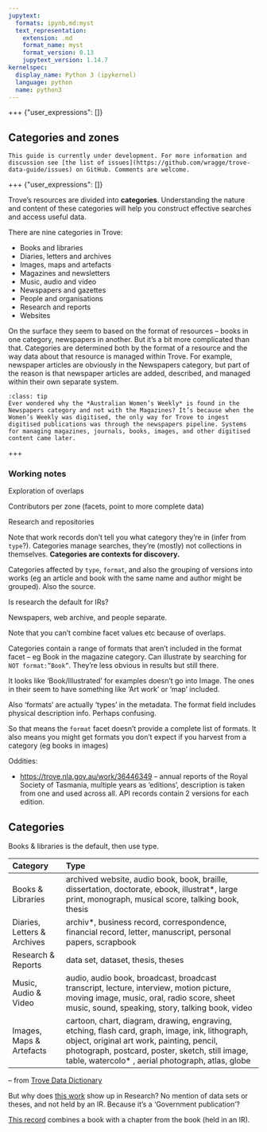 ```yaml
---
jupytext:
  formats: ipynb,md:myst
  text_representation:
    extension: .md
    format_name: myst
    format_version: 0.13
    jupytext_version: 1.14.7
kernelspec:
  display_name: Python 3 (ipykernel)
  language: python
  name: python3
---
```


+++ {"user_expressions": []}

## Categories and zones

```{attention}
This guide is currently under development. For more information and discussion see [the list of issues](https://github.com/wragge/trove-data-guide/issues) on GitHub. Comments are welcome.
```

+++ {"user_expressions": []}

Trove’s resources are divided into **categories**. Understanding the nature and content of these categories will help you construct effective searches and access useful data.

There are nine categories in Trove:

- Books and libraries
- Diaries, letters and archives
- Images, maps and artefacts
- Magazines and newsletters
- Music, audio and video
- Newspapers and gazettes
- People and organisations
- Research and reports
- Websites

On the surface they seem to based on the format of resources – books in one category, newspapers in another. But it’s a bit more complicated than that. Categories are determined both by the format of a resource and the way data about that resource is managed within Trove. For example, newspaper articles are obviously in the Newspapers category, but part of the reason is that newspaper articles are added, described, and managed within their own separate system.

```{admonition} The mysterious case of the Australian Women's Weekly
:class: tip
Ever wondered why the *Australian Women’s Weekly* is found in the Newspapers category and not with the Magazines? It’s because when the Women’s Weekly was digitised, the only way for Trove to ingest digitised publications was through the newspapers pipeline. Systems for managing magazines, journals, books, images, and other digitised content came later. 
```

+++

### Working notes

Exploration of overlaps

Contributors per zone (facets, point to more complete data)

Research and repositories

Note that work records don’t tell you what category they’re in (infer from `type`?). Categories manage searches, they’re (mostly) not collections in themselves. **Categories are contexts for discovery.** 

Categories affected by `type`, `format`, and also the grouping of versions into works (eg an article and book with the same name and author might be grouped). Also the source.

Is research the default for IRs?

Newspapers, web archive, and people separate.

Note that you can’t combine facet values etc because of overlaps.

Categories contain a range of formats that aren’t included in the format facet – eg Book in the magazine category. Can illustrate by searching for `NOT format:”Book”`. They’re less obvious in results but still there.

It looks like ‘Book/Illustrated’ for examples doesn’t go into Image. The ones in their seem to have something like ‘Art work’ or ‘map’ included.

Also ‘formats’ are actually ‘types’ in the metadata. The format field includes physical description info. Perhaps confusing.

So that means the `format` facet doesn’t provide a complete list of formats. It also means you might get formats you don’t expect if you harvest from a category (eg books in images)

Oddities:

- https://trove.nla.gov.au/work/36446349 – annual reports of the Royal Society of Tasmania, multiple years as ‘editions’, description is taken from one and used across all. API records contain 2 versions for each edition. 





## Categories

Books & libraries is the default, then use type.

| Category                    | Type                                                         |
| :-------------------------- | :----------------------------------------------------------- |
| Books & Libraries           | archived website, audio book, book, braille, dissertation,  doctorate, ebook, illustrat*, large print, monograph, musical score,  talking book, thesis |
| Diaries, Letters & Archives | archiv*, business record, correspondence, financial record, letter, manuscript, personal papers, scrapbook |
| Research & Reports          | data set, dataset, thesis, theses                            |
| Music, Audio & Video        | audio, audio book, broadcast, broadcast transcript, lecture,  interview, motion picture, moving image, music, oral, radio score, sheet music, sound, speaking, story, talking book, video |
| Images, Maps & Artefacts    | cartoon, chart, diagram, drawing, engraving, etching, flash card,  graph, image, ink, lithograph, object, original art work, painting,  pencil, photograph, postcard, poster, sketch, still image, table,  watercolo* , aerial photograph, atlas, globe |

– from [Trove Data Dictionary](https://trove.nla.gov.au/partners/partner-services/contribute/trove-data-dictionary)  



But why does [this work](https://troveconsole.herokuapp.com/v3/?url=https%3A%2F%2Fapi.trove.nla.gov.au%2Fv3%2Fwork%2F9439997%3Freclevel%3Dfull%26include%3Dworkversions%2Choldings) show up in Research? No mention of data sets or theses, and not held by an IR. Because it’s a ‘Government publication’?

[This record](https://troveconsole.herokuapp.com/v3/?url=https%3A%2F%2Fapi.trove.nla.gov.au%2Fv3%2Fwork%2F81126945%3Freclevel%3Dfull%26include%3Dworkversions) combines a book with a chapter from the book (held in an IR).

```{code-cell} ipython3

```
